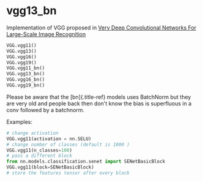 # vgg13_bn
Implementation of VGG proposed in [Very Deep Convolutional Networks For
Large-Scale Image Recognition](https://arxiv.org/pdf/1409.1556.pdf)

 ``` python
 VGG.vgg11()
 VGG.vgg13()
 VGG.vgg16()
 VGG.vgg19()
 VGG.vgg11_bn()
 VGG.vgg13_bn()
 VGG.vgg16_bn()
 VGG.vgg19_bn()
 ```

 Please be aware that the [bn]{.title-ref} models uses BatchNorm but
 they are very old and people back then don\'t know the bias is
 superfluous in a conv followed by a batchnorm.

 Examples:

  ``` python
  # change activation
  VGG.vgg11(activation = nn.SELU)
  # change number of classes (default is 1000 )
  VGG.vgg11(n_classes=100)
  # pass a different block
  from nn.models.classification.senet import SENetBasicBlock
  VGG.vgg11(block=SENetBasicBlock)
  # store the features tensor after every block
  ```

 
